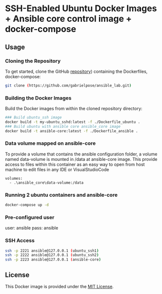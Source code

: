 # SSH-Enabled Ubuntu Docker Images + Ansible core control image + docker-compose

## Usage

### Cloning the Repository

To get started, clone the GitHub  [repository](https://github.com/gabrielpose/ansible_lab.git)) containing the Dockerfiles, docker-compose:

```bash
git clone (https://github.com/gabrielpose/ansible_lab.git)
```

### Building the Docker Images

Build the Docker images from within the cloned repository directory:

```bash
### Build ubuntu_ssh image
docker build -t my-ubuntu_sshd:latest -f ./Dockerfile_ubuntu .
### Build ubuntu with ansible core ansible_core image
docker build -t ansible-core:latest -f ./Dockerfile_ansible .
```
### Data volume mapped on ansible-core
To provide a volume that contains the ansible configuration folder, a volume named data-volume is mounted in /data at ansible-core image.
This provide access to files within this container as an easy way to open from host machine to edit files in any IDE or VisualStudioCode

    volumes:
      - .\ansible_core\data-volume:/data

### Running 2 ubuntu containers and ansible-core

```bash
docker-compose up -d
```

### Pre-configured user ###
user: ansible
pass: ansible

### SSH Access

```bash
ssh -p 2221 ansible@127.0.0.1 (ubuntu_ssh1)
ssh -p 2222 ansible@127.0.0.1 (ubuntu_ssh2)
ssh -p 2223 ansible@127.0.0.1 (ansible-core)
```


## License

This Docker image is provided under the [MIT License](LICENSE).
